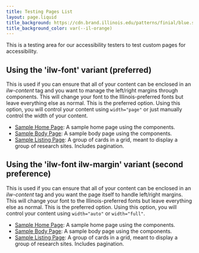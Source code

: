 ```yaml
---
title: Testing Pages List
layout: page.liquid
title_background: https://cdn.brand.illinois.edu/patterns/finial/blue.svg
title_background_color: var(--il-orange)
---
```


This is a testing area for our accessibility testers to test custom pages for accessibility.

## Using the 'ilw-font' variant (preferred)

This is used if you can ensure that all of your content can be enclosed in an *ilw-content* tag and you want to manage the left/right margins through components. This will change your font to the Illinois-preferred fonts but leave everything else as normal. This is the preferred option. Using this option, you will control your content using `width="page"` or just manually control the width of your content. 

* <a href="/testing/home-pure.html" target="_blank">Sample Home Page</a>: A sample home page using the components. 
* <a href="/testing/body-pure.html" target="_blank">Sample Body Page</a>: A sample body page using the components. 
* <a href="/testing/card-grid-pure.html" target="_blank">Sample Listing Page</a>: A group of cards in a grid, meant to display a group of research sites. Includes pagination.

## Using the 'ilw-font ilw-margin' variant (second preference)

This is used if you can ensure that all of your content can be enclosed in an *ilw-content* tag and you want the page itself to handle left/right margins. This will change your font to the Illinois-preferred fonts but leave everything else as normal. This is the preferred option. Using this option, you will control your content using `width="auto"` or `width="full"`. 

* <a href="/testing/home.html" target="_blank">Sample Home Page</a>: A sample home page using the components. 
* <a href="/testing/body.html" target="_blank">Sample Body Page</a>: A sample body page using the components. 
* <a href="/testing/card-grid.html" target="_blank">Sample Listing Page</a>: A group of cards in a grid, meant to display a group of research sites. Includes pagination.

